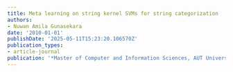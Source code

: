 ```yaml
---
title: Meta learning on string kernel SVMs for string categorization
authors:
- Nuwan Amila Gunasekara
date: '2010-01-01'
publishDate: '2025-05-11T15:23:20.106570Z'
publication_types:
- article-journal
publication: '*Master of Computer and Information Sciences, AUT University*'
---
```

